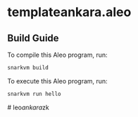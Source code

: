 # templateankara.aleo

## Build Guide

To compile this Aleo program, run:
```bash
snarkvm build
```

To execute this Aleo program, run:
```bash
snarkvm run hello
```
#   l e o _ a n k a r a _ z k  
 
